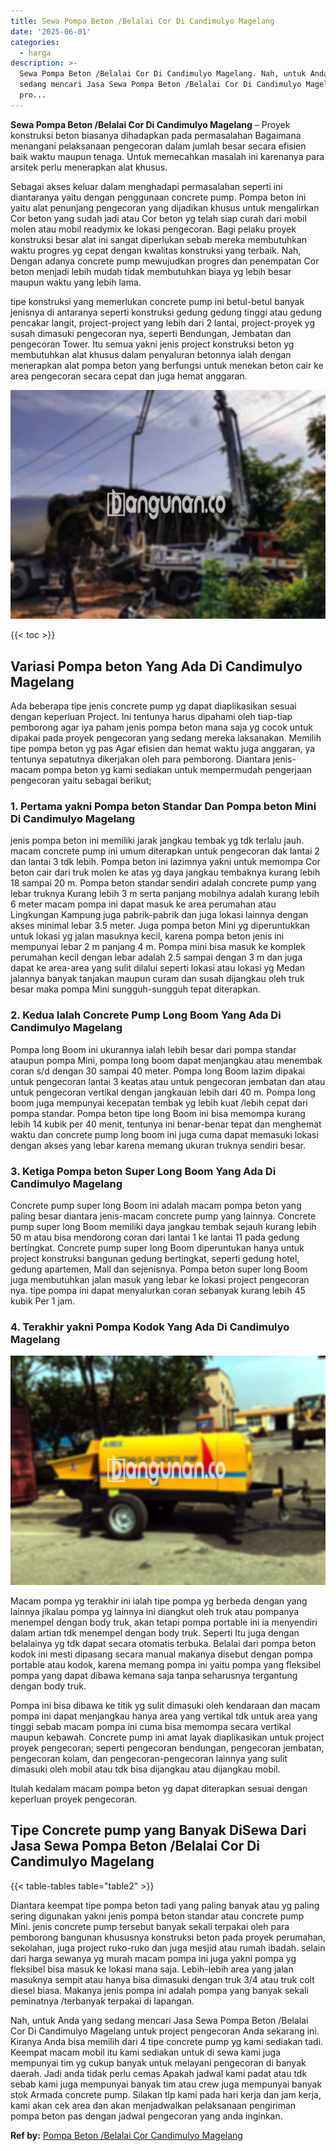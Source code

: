 ```yaml
---
title: Sewa Pompa Beton /Belalai Cor Di Candimulyo Magelang
date: '2025-06-01'
categories:
  - harga
description: >-
  Sewa Pompa Beton /Belalai Cor Di Candimulyo Magelang. Nah, untuk Anda yang
  sedang mencari Jasa Sewa Pompa Beton /Belalai Cor Di Candimulyo Magelang untuk
  pro...
---
```


**Sewa Pompa Beton /Belalai Cor Di Candimulyo Magelang** – Proyek konstruksi beton biasanya dihadapkan pada permasalahan Bagaimana menangani pelaksanaan pengecoran dalam jumlah besar secara efisien baik waktu maupun tenaga. Untuk memecahkan masalah ini karenanya para arsitek perlu menerapkan alat khusus.

Sebagai akses keluar dalam menghadapi permasalahan seperti ini diantaranya yaitu dengan penggunaan concrete pump. Pompa beton ini yaitu alat penunjang pengecoran yang dijadikan khusus untuk mengalirkan Cor beton yang sudah jadi atau Cor beton yg telah siap curah dari mobil molen atau mobil readymix ke lokasi pengecoran. Bagi pelaku proyek konstruksi besar alat ini sangat diperlukan sebab mereka membutuhkan waktu progres yg cepat dengan kwalitas konstruksi yang terbaik. Nah, Dengan adanya concrete pump mewujudkan progres dan penempatan Cor beton menjadi lebih mudah tidak membutuhkan biaya yg lebih besar maupun waktu yang lebih lama.

tipe konstruksi yang memerlukan concrete pump ini betul-betul banyak jenisnya di antaranya seperti konstruksi gedung gedung tinggi atau gedung pencakar langit, project-project yang lebih dari 2 lantai, project-proyek yg susah dimasuki pengecoran nya, seperti Bendungan, Jembatan dan pengecoran Tower. Itu semua yakni jenis project konstruksi beton yg membutuhkan alat khusus dalam penyaluran betonnya ialah dengan menerapkan alat pompa beton yang berfungsi untuk menekan beton cair ke area pengecoran secara cepat dan juga hemat anggaran.

![Sewa Pompa Beton /Belalai Cor Di Candimulyo Magelang](/images/sewa-concrete-pump-26.png)

{{< toc >}}

## Variasi Pompa beton Yang Ada Di Candimulyo Magelang

Ada beberapa tipe jenis concrete pump yg dapat diaplikasikan sesuai dengan keperluan Project. Ini tentunya harus dipahami oleh tiap-tiap pemborong agar iya paham jenis pompa beton mana saja yg cocok untuk dipakai pada proyek pengecoran yang sedang mereka laksanakan. Memilih tipe pompa beton yg pas Agar efisien dan hemat waktu juga anggaran, ya tentunya sepatutnya dikerjakan oleh para pemborong. Diantara jenis-macam pompa beton yg kami sediakan untuk mempermudah pengerjaan pengecoran yaitu sebagai berikut;

### 1\. Pertama yakni Pompa beton Standar Dan Pompa beton Mini Di Candimulyo Magelang

jenis pompa beton ini memiliki jarak jangkau tembak yg tdk terlalu jauh. macam concrete pump ini umum diterapkan untuk pengecoran dak lantai 2 dan lantai 3 tdk lebih. Pompa beton ini lazimnya yakni untuk memompa Cor beton cair dari truk molen ke atas yg daya jangkau tembaknya kurang lebih 18 sampai 20 m. Pompa beton standar sendiri adalah concrete pump yang lebar truknya Kurang lebih 3 m serta panjang mobilnya adalah kurang lebih 6 meter macam pompa ini dapat masuk ke area perumahan atau Lingkungan Kampung juga pabrik-pabrik dan juga lokasi lainnya dengan akses minimal lebar 3.5 meter. Juga pompa beton Mini yg diperuntukkan untuk lokasi yg jalan masuknya kecil, karena pompa beton jenis ini mempunyai lebar 2 m panjang 4 m. Pompa mini bisa masuk ke komplek perumahan kecil dengan lebar adalah 2.5 sampai dengan 3 m dan juga dapat ke area-area yang sulit dilalui seperti lokasi atau lokasi yg Medan jalannya banyak tanjakan maupun curam dan susah dijangkau oleh truk besar maka pompa Mini sungguh-sungguh tepat diterapkan.

### 2\. Kedua Ialah Concrete Pump Long Boom Yang Ada Di Candimulyo Magelang

Pompa long Boom ini ukurannya ialah lebih besar dari pompa standar ataupun pompa Mini, pompa long boom dapat menjangkau atau menembak coran s/d dengan 30 sampai 40 meter. Pompa long Boom lazim dipakai untuk pengecoran lantai 3 keatas atau untuk pengecoran jembatan dan atau untuk pengecoran vertikal dengan jangkauan lebih dari 40 m. Pompa long boom juga mempunyai kecepatan tembak yg lebih kuat /lebih cepat dari pompa standar. Pompa beton tipe long Boom ini bisa memompa kurang lebih 14 kubik per 40 menit, tentunya ini benar-benar tepat dan menghemat waktu dan concrete pump long boom ini juga cuma dapat memasuki lokasi dengan akses yang lebar karena memang ukuran truknya sendiri besar.

### 3\. Ketiga Pompa beton Super Long Boom Yang Ada Di Candimulyo Magelang

Concrete pump super long Boom ini adalah macam pompa beton yang paling besar diantara jenis-macam concrete pump yang lainnya. Concrete pump super long Boom memiliki daya jangkau tembak sejauh kurang lebih 50 m atau bisa mendorong coran dari lantai 1 ke lantai 11 pada gedung bertingkat. Concrete pump super long Boom diperuntukan hanya untuk project konstruksi bangunan gedung bertingkat, seperti gedung hotel, gedung apartemen, Mall dan sejenisnya. Pompa beton super long Boom juga membutuhkan jalan masuk yang lebar ke lokasi project pengecoran nya. tipe pompa ini dapat menyalurkan coran sebanyak kurang lebih 45 kubik Per 1 jam.

### 4\. Terakhir yakni Pompa Kodok Yang Ada Di Candimulyo Magelang

![Sewa Pompa Beton /Belalai Cor Di Candimulyo Magelang](/images/sewa-concrete-pump-02.png)

Macam pompa yg terakhir ini ialah tipe pompa yg berbeda dengan yang lainnya jikalau pompa yg lainnya ini diangkut oleh truk atau pompanya menempel dengan body truk, akan tetapi pompa portable ini ia menyendiri dalam artian tdk menempel dengan body truk. Seperti Itu juga dengan belalainya yg tdk dapat secara otomatis terbuka. Belalai dari pompa beton kodok ini mesti dipasang secara manual makanya disebut dengan pompa portable atau kodok, karena memang pompa ini yaitu pompa yang fleksibel pompa yang dapat dibawa kemana saja tanpa seharusnya tergantung dengan body truk.

Pompa ini bisa dibawa ke titik yg sulit dimasuki oleh kendaraan dan macam pompa ini dapat menjangkau hanya area yang vertikal tdk untuk area yang tinggi sebab macam pompa ini cuma bisa memompa secara vertikal maupun kebawah. Concrete pump ini amat layak diaplikasikan untuk project proyek pengecoran; seperti pengecoran bendungan, pengecoran jembatan, pengecoran kolam, dan pengecoran-pengecoran lainnya yang sulit dimasuki oleh mobil atau tdk bisa dijangkau atau dijangkau mobil.

Itulah kedalam macam pompa beton yg dapat diterapkan sesuai dengan keperluan proyek pengecoran.

## Tipe Concrete pump yang Banyak DiSewa Dari Jasa Sewa Pompa Beton /Belalai Cor Di Candimulyo Magelang

{{< table-tables table="table2" >}}

Diantara keempat tipe pompa beton tadi yang paling banyak atau yg paling sering digunakan yakni jenis pompa beton standar atau concrete pump Mini. jenis concrete pump tersebut banyak sekali terpakai oleh para pemborong bangunan khususnya konstruksi beton pada proyek perumahan, sekolahan, juga project ruko-ruko dan juga mesjid atau rumah ibadah. selain dari harga sewanya yg murah macam pompa ini juga yakni pompa yg fleksibel bisa masuk ke lokasi mana saja. Lebih-lebih area yang jalan masuknya sempit atau hanya bisa dimasuki dengan truk 3/4 atau truk colt diesel biasa. Makanya jenis pompa ini adalah pompa yang banyak sekali peminatnya /terbanyak terpakai di lapangan.

Nah, untuk Anda yang sedang mencari Jasa Sewa Pompa Beton /Belalai Cor Di Candimulyo Magelang untuk project pengecoran Anda sekarang ini. Kiranya Anda bisa memilih dari 4 tipe concrete pump yg kami sediakan tadi. Keempat macam mobil itu kami sediakan untuk di sewa kami juga mempunyai tim yg cukup banyak untuk melayani pengecoran di banyak daerah. Jadi anda tidak perlu cemas Apakah jadwal kami padat atau tdk sebab kami juga mempunyai banyak tim atau crew juga mempunyai banyak stok Armada concrete pump. Silakan tlp kami pada hari kerja dan jam kerja, kami akan cek area dan akan menjadwalkan pelaksanaan pengiriman pompa beton pas dengan jadwal pengecoran yang anda inginkan.

**Ref by:** [Pompa Beton /Belalai Cor Candimulyo Magelang](https://id.wikipedia.org/wiki/Pompa)
